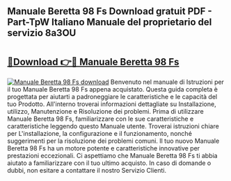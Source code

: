 ## Manuale Beretta 98 Fs Download gratuit PDF - Part-TpW Italiano Manuale del proprietario del servizio 8a3OU

# <h2><a href="http://df9o5z.blite.top/?on=Manuale+Beretta+98+Fs">🔗Download 👉🔴 Manuale Beretta 98 Fs</a></h2>

[![Manuale Beretta 98 Fs download](https://i.imgur.com/lujVjoI.png)](http://df9o5z.blite.top/?on=Manuale+Beretta+98+Fs)
Benvenuto nel manuale di Istruzioni per il tuo Manuale Beretta 98 Fs appena acquistato. Questa guida completa è progettata per aiutarti a padroneggiare le caratteristiche e le capacità del tuo Prodotto. All'interno troverai informazioni dettagliate su Installazione, utilizzo, Manutenzione e Risoluzione dei problemi. Prima di utilizzare Manuale Beretta 98 Fs, familiarizzare con le sue caratteristiche e caratteristiche leggendo questo Manuale utente. Troverai istruzioni chiare per L'installazione, la configurazione e il funzionamento, nonché suggerimenti per la risoluzione dei problemi comuni. Il tuo nuovo Manuale Beretta 98 Fs ha un motore potente e caratteristiche innovative per prestazioni eccezionali. Ci aspettiamo che Manuale Beretta 98 Fs ti abbia aiutato a familiarizzare con il tuo ultimo acquisto. In caso di domande o dubbi, non esitare a contattare il nostro Servizio Clienti.
